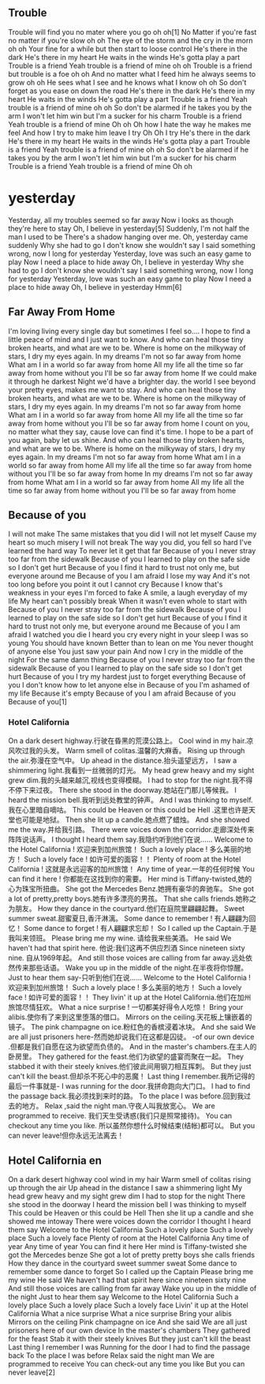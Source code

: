 ## Trouble
Trouble will find you no mater where you go oh oh[1] 
No Matter if you're fast no matter if you're slow oh oh
The eye of the storm and the cry in the morn oh oh
Your fine for a while but then start to loose control
He's there in the dark
He's there in my heart
He waits in the winds
He's gotta play a part
Trouble is a friend
Yeah trouble is a friend of mine oh oh
Trouble is a friend but trouble is a foe oh oh
And no matter what
I feed him he always seems to grow oh oh
He sees what I see and he knows what I know oh oh
So don't forget as you ease on down the road
He's there in the dark
He's there in my heart
He waits in the winds
He's gotta play a part
Trouble is a friend
Yeah trouble is a friend of mine oh oh
So don't be alarmed if he takes you by the arm
I won't let him win but I'm a sucker for his charm
Trouble is a friend
Yeah trouble is a friend of mine Oh oh
Oh how I hate the way he makes me feel
And how I try to make him leave I try
Oh Oh I try
He's there in the dark
He's there in my heart
He waits in the winds
He's gotta play a part
Trouble is a friend
Yeah trouble is a friend of mine oh oh
So don't be alarmed if he takes you by the arm
I won't let him win but I'm a sucker for his charm
Trouble is a friend
Yeah trouble is a friend of mine Oh oh


# yesterday

Yesterday, all my troubles seemed so far away
Now i looks as though they're here to stay
Oh, I believe in yesterday[5] 
Suddenly, I'm not half the man I used to be
There's a shadow hanging over me.
Oh, yesterday came suddenly
Why she had to go I don't know she wouldn't say
I said something wrong, now I long for yesterday
Yesterday, love was such an easy game to play
Now I need a place to hide away
Oh, I believe in yesterday
Why she had to go I don't know she wouldn't say
I said something wrong, now I long for yesterday
Yesterday, love was such an easy game to play
Now I need a place to hide away
Oh, I believe in yesterday
Hmm[6] 

## Far Away From Home
I'm loving living every single day but sometimes I feel so....
I hope to find a little peace of mind and I just want to know.
And who can heal those tiny broken hearts, and what are we to be.
Where is home on the milkyway of stars, I dry my eyes again.
In my dreams I'm not so far away from home
What am I in a world so far away from home
All my life all the time so far away from home
without you I'll be so far away from home
If we could make it through he darkest Night we'd have a brighter day.
the world I see beyond your pretty eyes, makes me want to stay.
And who can heal those tiny broken hearts, and what are we to be.
Where is home on the milkyway of stars, I dry my eyes again.
In my dreams I'm not so far away from home
What am I in a world so far away from home
All my life all the time so far away from home
without you I'll be so far away from home
I count on you, no matter what they say, cause love can find it's time.
I hope to be a part of you again, baby let us shine.
And who can heal those tiny broken hearts, and what are we to be.
Where is home on the milkyway of stars, I dry my eyes again.
In my dreams I'm not so far away from home
What am I in a world so far away from home
All my life all the time so far away from home
without you I'll be so far away from home
In my dreams I'm not so far away from home
What am I in a world so far away from home
All my life all the time so far away from home
without you I'll be so far away from home

## Because of you
I will not make
The same mistakes that you did
I will not let myself
Cause my heart so much misery
I will not break
The way you did, you fell so hard
I've learned the hard way
To never let it get that far
Because of you
I never stray too far from the sidewalk
Because of you
I learned to play on the safe side so I don't get hurt
Because of you
I find it hard to trust not only me, but everyone around me
Because of you
I am afraid
I lose my way
And it's not too long before you point it out
I cannot cry
Because I know that's weakness in your eyes
I'm forced to fake
A smile, a laugh everyday of my life
My heart can't possibly break
When it wasn't even whole to start with
Because of you
I never stray too far from the sidewalk
Because of you
I learned to play on the safe side so I don't get hurt
Because of you
I find it hard to trust not only me, but everyone around me
Because of you
I am afraid
I watched you die
I heard you cry every night in your sleep
I was so young
You should have known
Better than to lean on me
You never thought of anyone else
You just saw your pain
And now I cry in the middle of the night
For the same damn thing
Because of you
I never stray too far from the sidewalk
Because of you
I learned to play on the safe side so I don't get hurt
Because of you
I try my hardest just to forget everything
Because of you
I don't know how to let anyone else in
Because of you
I'm ashamed of my life
Because it's empty
Because of you
I am afraid
Because of you
Because of you[1] 

### Hotel California
On a dark desert highway.行驶在昏黑的荒漠公路上。
Cool wind in my hair.凉风吹过我的头发。
Warm smell of colitas.温馨的大麻香。
Rising up through the air.弥漫在空气中。
Up ahead in the distance.抬头遥望远方，
I saw a shimmering light.我看到一丝微弱的灯光。
My head grew heavy and my sight grew dim.我的头越来越沉,视线也变得模糊。
I had to stop for the night.我不得不停下来过夜。
There she stood in the doorway.她站在门那儿等候我。
I heard the mission bell.我听到远处教堂的钟声。
And I was thinking to myself.我在心里暗自嘀咕。
This could be Heaven or this could be Hell .这里也许是天堂也可能是地狱。
Then she lit up a candle.她点燃了蜡烛。
And she showed me the way.并给我引路。
There were voices down the corridor.走廊深处传来阵阵说话声。
I thought I heard them say.我隐约听到他们在说……
Welcome to the Hotel California ! 欢迎来到加州旅馆！
Such a lovely place ! 多么美丽的地方！
Such a lovely face ! 如许可爱的面容！！
Plenty of room at the Hotel California ! 这就是永远迎客的加州旅馆！
Any time of year.一年的任何时候
You can find it here ! 你都能在这找到你的需要。
Her mind is Tiffany-twisted,她的心为珠宝所扭曲。
She got the Mercedes Benz.她拥有豪华的奔驰车。
She got a lot of pretty,pretty boys.她有许多漂亮的男孩。
That she calls friends.她称之为朋友。
How they dance in the courtyard.他们在庭院里翩翩起舞。
Sweet summer sweat.甜蜜夏日,香汗淋漓。
Some dance to remember ! 有人翩翩为回忆！
Some dance to forget ! 有人翩翩求忘却！
So I called up the Captain.于是我叫来领班。
Please bring me my wine. 请给我来些美酒。
He said We haven't had that spirit here. 他说:我们这再不供应烈酒
Since nineteen sixty nine. 自从1969年起。
And still those voices are calling from far away.远处依然传来那些话语。
Wake you up in the middle of the night.在半夜将你惊醒。
Just to hear them say-只听到他们在说……
Welcome to the Hotel California ! 欢迎来到加州旅馆！
Such a lovely place ! 多么美丽的地方！
Such a lovely face ! 如许可爱的面容！！
They livin' it up at the Hotel California.他们在加州旅馆尽情狂欢。
What a nice surprise ! 一切都美好得令人吃惊！
Bring your alibis.使你有了来到这里堕落的借口。
Mirrors on the ceiling.天花板上镶嵌着的镜子。
The pink champagne on ice.粉红色的香槟浸着冰块。
And she said We are all just prisoners here-然而她却说我们在这都是囚徒。
-of our own device .但都是我们自愿在这为欲望而负债的。
And in the master's chambers.在主人的卧房里。
They gathered for the feast.他们为欲望的盛宴而聚在一起。
They stabbed it with their steely knives.他们彼此间用钢刀相互挥刺。
But they just can't kill the beast.但却杀不死心中的恶魔！
Last thing I remember.我所记得的最后一件事就是-
I was running for the door.我拼命跑向大门口。
I had to find the passage back.我必须找到来时的路。
To the place I was before.回到我过去的地方。
Relax ,said the night man.守夜人叫我放宽心。
We are programmed to receive. 我们天生受诱惑(我们只是照常接待)。
You can checkout any time you like. 所以虽然你想什么时候结束(结帐)都可以。
But you can never leave!但你永远无法离去！
  ## Hotel California en
On a dark desert highway
cool wind in my hair
Warm smell of colitas
rising up through the air
Up ahead in the distance
I saw a shimmering light
My head grew heavy and my sight grew dim
I had to stop for the night
There she stood in the doorway
I heard the mission bell
I was thinking to myself
This could be Heaven or this could be Hell
Then she lit up a candle and she showed me intoway
There were voices down the corridor
I thought I heard them say
Welcome to the Hotel California
Such a lovely place
Such a lovely place
Such a lovely face
Plenty of room at the Hotel California
Any time of year
Any time of year
You can find it here
Her mind is Tiffany-twisted
she got the Mercedes benze
She got a lot of pretty pretty boys
she calls friends
How they dance in the courtyard sweet summer sweat
Some dance to remember some dance to forget
So I called up the Captain
Please bring me my wine
He said
We haven't had that spirit here since nineteen sixty nine
And still those voices are calling from far away
Wake you up in the middle of the night
Just to hear them say
Welcome to the Hotel California
Such a lovely place
Such a lovely place
Such a lovely face
Livin' it up at the Hotel California
What a nice surprise
What a nice surprise
Bring your alibis
Mirrors on the ceiling
Pink champagne on ice
And she said
We are all just prisoners here of our own device
In the master's chambers
They gathered for the feast
Stab it with their steely knives
But they just can't kill the beast
Last thing I remember I was
Running for the door
I had to find the passage back
To the place I was before
Relax said the night man
We are programmed to receive
You can check-out any time you like
But you can never leave[2] 